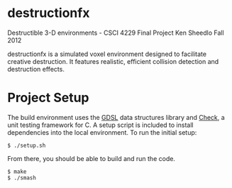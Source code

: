 # destructionfx

Destructible 3-D environments - CSCI 4229 Final Project
Ken Sheedlo
Fall 2012

destructionfx is a simulated voxel environment designed to facilitate creative
destruction. It features realistic, efficient collision detection and
destruction effects.

# Project Setup

The build environment uses the [GDSL](http://home.gna.org/gdsl/) data structures
library and [Check](http://check.sourceforge.net/), a unit testing framework for
C. A setup script is included to install dependencies into the local
environment. To run the initial setup:

    $ ./setup.sh

From there, you should be able to build and run the code.

    $ make
    $ ./smash


